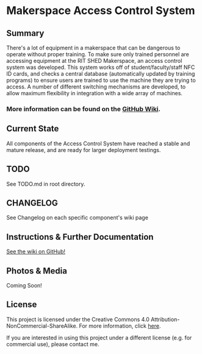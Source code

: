 # Makerspace Access Control System

## Summary
There's a lot of equipment in a makerspace that can be dangerous to operate without proper training. To make sure only trained personnel are accessing equipment at the RIT SHED Makerspace, an access control system was developed. This system works off of student/faculty/staff NFC ID cards, and checks a central database (automatically updated by training programs) to ensure users are trained to use the machine they are trying to access. A number of different switching mechanisms are developed, to allow maximum flexibility in integration with a wide array of machines. 

### More information can be found on the [GitHub Wiki](https://github.com/rit-construct-makerspace/access-control-hardware/wiki).

## Current State
All components of the Access Control System have reached a stable and mature release, and are ready for larger deployment testings.

## TODO
See TODO.md in root directory. 

## CHANGELOG
See Changelog on each specific component's wiki page

## Instructions & Further Documentation
[See the wiki on GitHub!](https://github.com/rit-construct-makerspace/access-control-hardware/wiki) 

## Photos & Media
Coming Soon!

## License
This project is licensed under the Creative Commons 4.0 Attribution-NonCommercial-ShareAlike. For more information, click [here](https://creativecommons.org/licenses/by-nc-sa/4.0/).

If you are interested in using this project under a different license (e.g. for commercial use), please contact me. 
